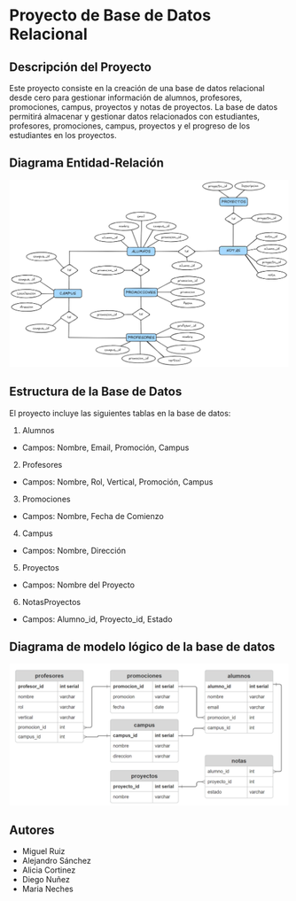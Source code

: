 # Proyecto de Base de Datos Relacional
## Descripción del Proyecto
Este proyecto consiste en la creación de una base de datos relacional desde cero para gestionar información de alumnos, profesores, promociones, campus, proyectos y notas de proyectos. La base de datos permitirá almacenar y gestionar datos relacionados con estudiantes, profesores, promociones, campus, proyectos y el progreso de los estudiantes en los proyectos.

## Diagrama Entidad-Relación
![Diagrama Entidad-Relación](./diagramas/diagrama_entidad_relacion.png)


## Estructura de la Base de Datos
El proyecto incluye las siguientes tablas en la base de datos:

1. Alumnos

  - Campos: Nombre, Email, Promoción, Campus
2. Profesores

  - Campos: Nombre, Rol, Vertical, Promoción, Campus
3. Promociones

  - Campos: Nombre, Fecha de Comienzo
4. Campus

  - Campos: Nombre, Dirección
5. Proyectos

  - Campos: Nombre del Proyecto
6. NotasProyectos

  - Campos: Alumno_id, Proyecto_id, Estado

## Diagrama de modelo lógico de la base de datos
![Modelo lógico de la base de datos](./diagramas/modelo_logico_relacional.png)


## Autores
- Miguel Ruiz
- Alejandro Sánchez
- Alicia Cortinez
- Diego Nuñez
- Maria Neches
